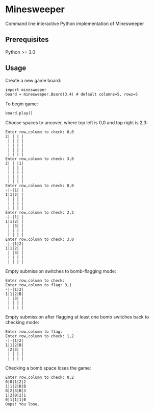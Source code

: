 # Minesweeper

Command line interactive Python implementation of Minesweeper

## Prerequisites

Python >= 3.0

## Usage

Create a new game board:
```
import minesweeper
board = minesweeper.Board(3,4) # default columns=5, rows=5
```
To begin game:
```
board.play()
```
Choose spaces to uncover, where top left is 0,0 and top right is 2,3:
```
Enter row,column to check: 0,0
2| | | | 
 | | | | 
 | | | | 
 | | | | 
 | | | | 
Enter row,column to check: 3,0
2| | |1| 
 | | | | 
 | | | | 
 | | | | 
 | | | | 
Enter row,column to check: 0,0
-|-|1| | 
1|1|2| | 
 | | | | 
 | | | | 
 | | | | 
Enter row,column to check: 2,2
-|-|1| | 
1|1|2| | 
 | |3| | 
 | | | | 
 | | | | 
Enter row,column to check: 3,0
-|-|1|2| 
1|1|2| | 
 | |3| | 
 | | | | 
 | | | | 
```
Empty submission switches to bomb-flagging mode:
```
Enter row,column to check: 
Enter row,column to flag: 3,1
-|-|1|2| 
1|1|2|B| 
 | |3| | 
 | | | | 
 | | | | 
```
Empty submission after flagging at least one bomb switches back to checking mode:
```
Enter row,column to flag: 
Enter row,column to check: 1,2
-|-|1|2| 
1|1|2|B| 
 |2|3| | 
 | | | | 
 | | | | 
```
Checking a bomb space loses the game:
```
Enter row,column to check: 0,2
0|0|1|2|2
1|1|2|B|B
B|2|3|B|3
1|2|B|2|1
0|1|1|1|0
Oops! You lose.

```
